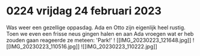 # 0224 vrijdag 24 februari 2023
Was weer een gezellige oppasdag. Ada en Otto zijn eigenlijk heel rustig. Toen we even een frisse neus gingen halen en aan Ada vroegen wat er heb zouden gaan reageerde ze meteen: 'Park!'
!
[[IMG_20230223_121648.jpg]]
![[IMG_20230223_110516.jpg]]
![[IMG_20230223_110222.jpg]]


